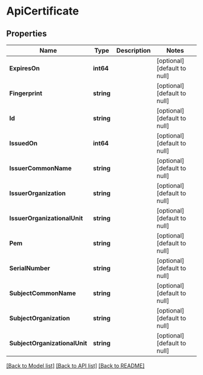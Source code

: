 # ApiCertificate

## Properties
Name | Type | Description | Notes
------------ | ------------- | ------------- | -------------
**ExpiresOn** | **int64** |  | [optional] [default to null]
**Fingerprint** | **string** |  | [optional] [default to null]
**Id** | **string** |  | [optional] [default to null]
**IssuedOn** | **int64** |  | [optional] [default to null]
**IssuerCommonName** | **string** |  | [optional] [default to null]
**IssuerOrganization** | **string** |  | [optional] [default to null]
**IssuerOrganizationalUnit** | **string** |  | [optional] [default to null]
**Pem** | **string** |  | [optional] [default to null]
**SerialNumber** | **string** |  | [optional] [default to null]
**SubjectCommonName** | **string** |  | [optional] [default to null]
**SubjectOrganization** | **string** |  | [optional] [default to null]
**SubjectOrganizationalUnit** | **string** |  | [optional] [default to null]

[[Back to Model list]](../README.md#documentation-for-models) [[Back to API list]](../README.md#documentation-for-api-endpoints) [[Back to README]](../README.md)

